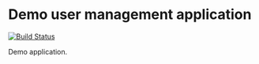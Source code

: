 Demo user management application
================================

[![Build Status](https://magnum.travis-ci.com/egils/UserManagementDemo.svg?token=yaf3qhXqQD2zHyWnwiET&branch=master)](https://magnum.travis-ci.com/egils/UserManagementDemo)

Demo application.
